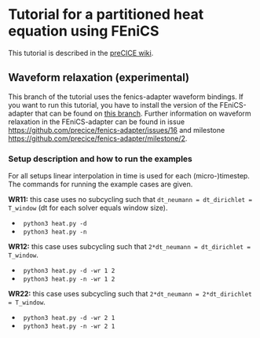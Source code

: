 # Tutorial for a partitioned heat equation using FEniCS

This tutorial is described in the [preCICE wiki](https://github.com/precice/precice/wiki/Tutorial-for-solving-the-heat-equation-in-a-partitioned-fashion-using-FEniCS).

## Waveform relaxation (experimental)

This branch of the tutorial uses the fenics-adapter waveform bindings. If you want to run this tutorial, you have to install the version of the FEniCS-adapter that can be found on [this branch](https://github.com/precice/fenics-adapter/tree/WaveformBindingsDraft). Further information on waveform relaxation in the FEniCS-adapter can be found in issue https://github.com/precice/fenics-adapter/issues/16 and milestone https://github.com/precice/fenics-adapter/milestone/2.

### Setup description and how to run the examples

For all setups linear interpolation in time is used for each (micro-)timestep. The commands for running the example cases are given.

**WR11:** this case uses no subcycling such that `dt_neumann = dt_dirichlet = T_window` (dt for each solver equals window size).

* ` python3 heat.py -d`
* ` python3 heat.py -n`

**WR12:** this case uses subcycling such that `2*dt_neumann = dt_dirichlet = T_window`.

* ` python3 heat.py -d -wr 1 2`
* ` python3 heat.py -n -wr 1 2`

**WR22:** this case uses subcycling such that `2*dt_neumann = 2*dt_dirichlet = T_window`.

* ` python3 heat.py -d -wr 2 1`
* ` python3 heat.py -n -wr 2 1`